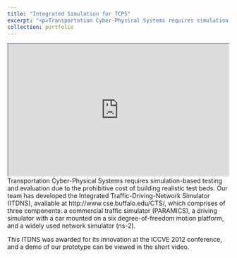 ```yaml
---
title: "Integrated Simulation for TCPS"
excerpt: "<p>Transportation Cyber-Physical Systems requires simulation-based testing and evaluation due to the prohibitive cost of building realistic test beds. Our team has developed the Integrated Traffic-Driving-Network Simulator (ITDNS), available at http://www.cse.buffalo.edu/CTS/, which comprises of three components: a commercial traffic simulator (PARAMICS), a driving simulator with a car mounted on a six degree-of-freedom motion platform, and a widely used network simulator (ns-2). </p><img src='/images/Integrated Traffic-Driving-Networking Simulator.png'>"
collection: portfolio
---
```


<iframe width="500" height="300"
src="https://www.youtube.com/embed/mEDqWgVHYyw">
</iframe>
Transportation Cyber-Physical Systems requires simulation-based testing and evaluation due to the prohibitive cost of building realistic test beds. Our team has developed the Integrated Traffic-Driving-Network Simulator (ITDNS), available at http://www.cse.buffalo.edu/CTS/, which comprises of three components: a commercial traffic simulator (PARAMICS), a driving simulator with a car mounted on a six degree-of-freedom motion platform, and a widely used network simulator (ns-2). 

This ITDNS was awarded for its innovation at the ICCVE 2012 conference, and a demo of our prototype can be viewed in the short video.